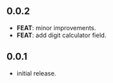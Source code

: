 ## 0.0.2

 - **FEAT**: minor improvements.
 - **FEAT**: add digit calculator field.

## 0.0.1

* initial release.
